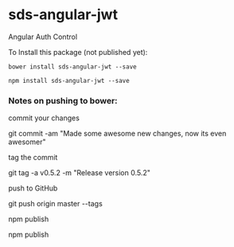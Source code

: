 sds-angular-jwt
====================

Angular Auth Control

To Install this package (not published yet):

    bower install sds-angular-jwt --save
    
    npm install sds-angular-jwt --save


### Notes on pushing to bower:

commit your changes

git commit -am "Made some awesome new changes, now its even awesomer"

tag the commit

git tag -a v0.5.2 -m "Release version 0.5.2"

push to GitHub

git push origin master --tags

npm publish

npm publish

